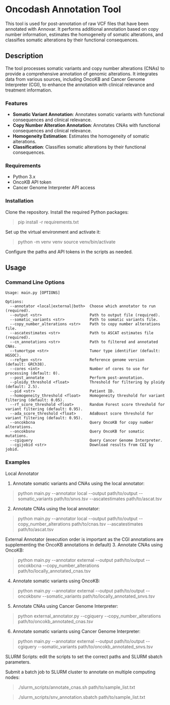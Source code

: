 # Oncodash Annotation Tool

This tool is used for post-annotation of raw VCF files that have been annotated with Annovar. It performs additional annotation based on copy number information, estimates the homogeneity of somatic alterations, and classifies somatic alterations by their functional consequences.

## Description

The tool processes somatic variants and copy number alterations (CNAs) to provide a comprehensive annotation of genomic alterations. It integrates data from various sources, including OncoKB and Cancer Genome Interpreter (CGI), to enhance the annotation with clinical relevance and treatment information.

### Features

- **Somatic Variant Annotation**: Annotates somatic variants with functional consequences and clinical relevance.
- **Copy Number Alteration Annotation**: Annotates CNAs with functional consequences and clinical relevance.
- **Homogeneity Estimation**: Estimates the homogeneity of somatic alterations.
- **Classification**: Classifies somatic alterations by their functional consequences.

### Requirements
- Python 3.x
- OncoKB API token
- Cancer Genome Interpreter API access

### Installation
Clone the repository.
Install the required Python packages:
>pip install -r requirements.txt

Set up the virtual environment and activate it:
> python -m venv venv
source venv/bin/activate

Configure the paths and API tokens in the scripts as needed.

## Usage

### Command Line Options

```text
Usage: main.py [OPTIONS]

Options:
  --annotator <local|external|both>  Choose which annotator to run (required).
  --output <str>                     Path to output file (required).
  --somatic_variants <str>           Path to somatic variants file.
  --copy_number_alterations <str>    Path to copy number alterations file.
  --ascatestimates <str>             Path to ASCAT estimates file (required).
  --cn_annotations <str>             Path to filtered and annotated CNAs.
  --tumortype <str>                  Tumor type identifier (default: HGSOC).
  --refgen <str>                     Reference genome version (default: GRCh38).
  --cores <int>                      Number of cores to use for processing (default: 0).
  --post_annotate                    Perform post-annotation.
  --ploidy_threshold <float>         Threshold for filtering by ploidy (default: 2.5).
  --pid <str>                        Patient ID.
  --homogeneity_threshold <float>    Homogeneity threshold for variant filtering (default: 0.05).
  --rf_score_threshold <float>       Random Forest score threshold for variant filtering (default: 0.95).
  --ada_score_threshold <float>      AdaBoost score threshold for variant filtering (default: 0.95).
  --oncokbcna                        Query OncoKB for copy number alterations.
  --oncokbsnv                        Query OncoKB for somatic mutations.
  --cgiquery                         Query Cancer Genome Interpreter.
  --cgijobid <str>                   Download results from CGI by jobid.
```

### Examples
Local Annotator
1. Annotate somatic variants and CNAs using the local annotator:
> python main.py --annotator local --output path/to/output --somatic_variants path/to/snvs.tsv --ascatestimates path/to/ascat.tsv

2. Annotate CNAs using the local annotator:
> python main.py --annotator local --output path/to/output --copy_number_alterations path/to/cnas.tsv --ascatestimates path/to/ascat.tsv

External Annotator (execution order is important as the CGI annotations are supplementing the OncoKB annotations in default)
3. Annotate CNAs using OncoKB:
> python main.py --annotator external --output path/to/output --oncokbcna --copy_number_alterations path/to/locally_annotated_cnas.tsv

4. Annotate somatic variants using OncoKB:
>python main.py --annotator external --output path/to/output --oncokbsnv --somatic_variants path/to/locally_annotated_snvs.tsv

5. Annotate CNAs using Cancer Genome Interpreter:

>python external_annotator.py --cgiquery --copy_number_alterations path/to/oncokb_annotated_cnas.tsv

6. Annotate somatic variants using Cancer Genome Interpreter:
>python main.py --annotator external --output path/to/output --cgiquery --somatic_variants path/to/oncokb_annotated_snvs.tsv

SLURM Scripts: edit the scripts to set the correct paths and SLURM sbatch parameters.

Submit a batch job to SLURM cluster to annotate on multiple computing nodes:
>./slurm_scripts/annotate_cnas.sh path/to/sample_list.txt

>./slurm_scripts/snv_annotation.sbatch path/to/sample_list.txt
